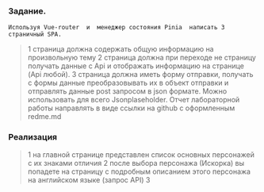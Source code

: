### Задание.
    Используя Vue-router  и  менеджер состояния Pinia  написать 3 страничный SPA.

> 1 страница должна содержать общую информацию на произвольную тему
> 2 страница должна при переходе не страницу получать данные с Api и отображать информацию на странице (Api любой).
> 3 страница должна иметь форму отправки, получать с формы данные преобразовывать их в объект отправки и отправлять данные post  запросом в json формате. Можно использовать для всего Jsonplaseholder.
> Отчет лабораторной работы  направлять в виде ссылки на github с оформленным redme.md 

### Реализация
> 1 на главной странице представлен список основных персонажей с их знаками отличия
> 2 после выбора персонажа (Искорка) вы попадете на страницу с подробным описанием этого персонажа на английском языке (запрос API)
> 3 
